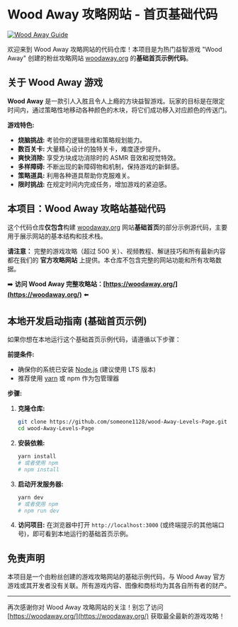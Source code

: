 # Wood Away 攻略网站 - 首页基础代码

[![Wood Away Guide](https://img.shields.io/badge/Guide%20Site-woodaway.org-blue)](https://woodaway.org/)

欢迎来到 Wood Away 攻略网站的代码仓库！本项目是为热门益智游戏 "Wood Away" 创建的粉丝攻略网站 [woodaway.org](https://woodaway.org/) 的**基础首页示例代码**。

## 关于 Wood Away 游戏

**Wood Away** 是一款引人入胜且令人上瘾的方块益智游戏。玩家的目标是在限定时间内，通过策略性地移动各种颜色的木块，将它们成功移入对应颜色的传送门。

**游戏特色:**

- **烧脑挑战:** 考验你的逻辑思维和策略规划能力。
- **数百关卡:** 大量精心设计的独特关卡，难度逐步提升。
- **爽快消除:** 享受方块成功消除时的 ASMR 音效和视觉特效。
- **多样障碍:** 不断出现的新障碍物和机制，保持游戏的新鲜感。
- **策略道具:** 利用各种道具帮助你克服难关。
- **限时挑战:** 在规定时间内完成任务，增加游戏的紧迫感。

## 本项目：Wood Away 攻略站基础代码

这个代码仓库**仅包含**构建 [woodaway.org](https://woodaway.org/) 网站**基础首页**的部分示例源代码，主要用于展示网站的基本结构和技术栈。

**请注意：** 完整的游戏攻略（超过 500 关）、视频教程、解谜技巧和所有最新内容都在我们的 **官方攻略网站** 上提供。本仓库不包含完整的网站功能和所有攻略数据。

➡️ **访问 Wood Away 完整攻略站：[https://woodaway.org/](https://woodaway.org/)** ⬅️

## 本地开发启动指南 (基础首页示例)

如果你想在本地运行这个基础首页示例代码，请遵循以下步骤：

**前提条件:**

- 确保你的系统已安装 [Node.js](https://nodejs.org/) (建议使用 LTS 版本)
- 推荐使用 [yarn](https://yarnpkg.com/) 或 npm 作为包管理器

**步骤:**

1.  **克隆仓库:**

    ```bash
    git clone https://github.com/someone1128/wood-Away-Levels-Page.git
    cd wood-Away-Levels-Page
    ```

2.  **安装依赖:**

    ```bash
    yarn install
    # 或者使用 npm
    # npm install
    ```

3.  **启动开发服务器:**

    ```bash
    yarn dev
    # 或者使用 npm
    # npm run dev
    ```

4.  **访问项目:**
    在浏览器中打开 `http://localhost:3000` (或终端提示的其他端口号)，即可看到本地运行的基础首页示例。

## 免责声明

本项目是一个由粉丝创建的游戏攻略网站的基础示例代码，与 Wood Away 官方游戏或其开发者没有关联。所有游戏内容、图像和商标均为其各自所有者的财产。

---

再次感谢你对 Wood Away 攻略网站的关注！别忘了访问 [https://woodaway.org/](https://woodaway.org/) 获取最全最新的游戏攻略！
